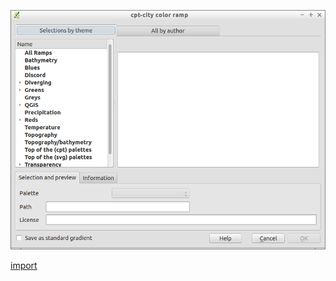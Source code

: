 ![](../images/QgsCptCityColorRampV2Dialog-standalone.png)

[import](../gui/qgis-sample-QgsCptCityColorRampV2Dialog.py)
